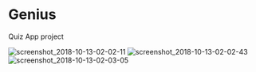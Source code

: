 # Genius
Quiz App project

![screenshot_2018-10-13-02-02-11](https://user-images.githubusercontent.com/29858866/46898868-51082900-ce8d-11e8-9288-fa42842a4d2c.png)
![screenshot_2018-10-13-02-02-43](https://user-images.githubusercontent.com/29858866/46898870-56657380-ce8d-11e8-9a53-9ec6a552f48a.png)
![screenshot_2018-10-13-02-03-05](https://user-images.githubusercontent.com/29858866/46898871-5b2a2780-ce8d-11e8-8177-546df4bc21c1.png)
